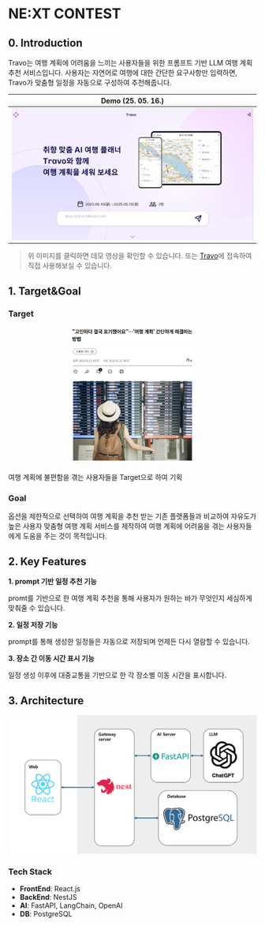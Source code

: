 # NE:XT CONTEST

## 0. Introduction

Travo는 여행 계획에 어려움을 느끼는 사용자들을 위한 프롬프트 기반 LLM 여행 계획 추천 서비스입니다. 사용자는 자연어로 여행에 대한 간단한 요구사항만 입력하면, Travo가 맞춤형 일정을 자동으로 구성하여 추천해줍니다.

| **Demo (25. 05. 16.)**                         |
| ---------------------------------------------- |
| [![demo](./Images/home.png)](https://youtu.be) |

> 위 이미지를 클릭하면 데모 영상을 확인할 수 있습니다. 또는 [Travo](https://travo.kr)에 접속하여 직접 사용해보실 수 있습니다.

## 1. Target&Goal

### Target
<div align='center'>
  <img src='./Images/evidence1.png' width= "50%" height="auto"></img>
  <img src='./Images/evidence2.png' width= "50%" height="auto"></img>
</div>

여행 계획에 불편함을 겪는 사용자들을 Target으로 하여 기획

### Goal

옵션을 제한적으로 선택하여 여행 계획을 추천 받는 기존 플랫폼들과 비교하여 자유도가 높은 사용자 맞춤형 여행 계획 서비스를 제작하여 여행 계획에 어려움을 겪는 사용자들에게 도움을 주는 것이 목적입니다.

## 2. Key Features

__1. prompt 기반 일정 추천 기능__

promt를 기반으로 한 여행 계획 추천을 통해 사용자가 원하는 바가 무엇인지 세심하게 맞춰줄 수 있습니다.

__2. 일정 저장 기능__

prompt를 통해 생성한 일정들은 자동으로 저장되며 언제든 다시 열람할 수 있습니다.

__3. 장소 간 이동 시간 표시 기능__

일정 생성 이후에 대중교통을 기반으로 한 각 장소별 이동 시간을 표시합니다.

## 3. Architecture

<img src="./Images/architecture.png" alt="architecture" width="700"/>

### Tech Stack

- **FrontEnd**: React.js
- **BackEnd**: NestJS
- **AI**: FastAPI, LangChain, OpenAI
- **DB**: PostgreSQL
